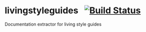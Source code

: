 livingstyleguides &nbsp; [![Build Status](https://travis-ci.org/Instadoc/livingstyleguides.svg?branch=master)](https://travis-ci.org/Instadoc/livingstyleguides)
=================
Documentation extractor for living style guides
